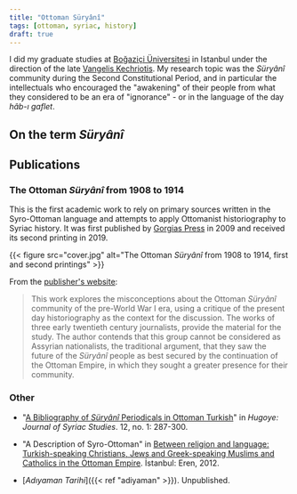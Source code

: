 ```yaml
---
title: "Ottoman Süryânî"
tags: [ottoman, syriac, history]
draft: true
---
```


I did my graduate studies at [Boğaziçi Üniversitesi](http://www.boun.edu.tr/) in Istanbul under the direction of the late [Vangelis Kechriotis](https://www.degruyter.com/document/doi/10.1515/soeu-2015-630408/html). My research topic was the *Süryânî* community during the Second Constitutional Period, and in particular the intellectuals who encouraged the "awakening" of their people from what they considered to be an era of "ignorance" - or in the language of the day *hâb-ı gaflet*.

## On the term *Süryânî*



## Publications

### The Ottoman *Süryânî* from 1908 to 1914

This is the first academic work to rely on primary sources written in the Syro-Ottoman language and attempts to apply Ottomanist historiography to Syriac history. It was first published by [Gorgias Press](https://www.gorgiaspress.com/) in 2009 and received its second printing in 2019.

{{< figure src="cover.jpg" alt="The Ottoman *Süryânî* from 1908 to 1914, first and second printings" >}}

From the [publisher's website](https://www.gorgiaspress.com/benjamin-trigona-harany):

> This work explores the misconceptions about the Ottoman *Süryânî* community of the pre-World War I era, using a critique of the present day historiography as the context for the discussion. The works of three early twentieth century journalists, provide the material for the study. The author contends that this group cannot be considered as Assyrian nationalists, the traditional argument, that they saw the future of the *Süryânî* people as best secured by the continuation of the Ottoman Empire, in which they sought a greater presence for their community.

### Other

* "[A Bibliography of *Süryânî* Periodicals in Ottoman Turkish](https://hugoye.bethmardutho.org/article/hv12n2trigona-harany)" in *Hugoye: Journal of Syriac Studies*. 12, no. 1: 287-300.

* "A Description of Syro-Ottoman" in [Between religion and language: Turkish-speaking Christians, Jews and Greek-speaking Muslims and Catholics in the Ottoman Empire](https://www.worldcat.org/title/between-religion-and-language-turkish-speaking-christians-jews-and-greek-speaking-muslims-and-catholics-in-the-ottoman-empire/oclc/767885939). İstanbul: Eren, 2012. 

* [*Adıyaman Tarihi*]({{< ref "adiyaman" >}}). Unpublished.
